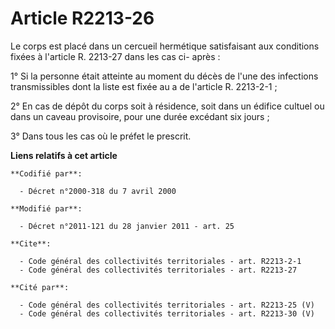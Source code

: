 # Article R2213-26

Le corps est placé dans un cercueil hermétique satisfaisant aux conditions fixées à l'article R. 2213-27 dans les cas ci-
après : 

1° Si la personne était atteinte au moment du décès de l'une des infections transmissibles dont la liste est fixée au a de
l'article R. 2213-2-1 ; 

2° En cas de dépôt du corps soit à résidence, soit dans un édifice cultuel ou dans un caveau provisoire, pour une durée
excédant six jours ; 

3° Dans tous les cas où le préfet le prescrit.

**Liens relatifs à cet article**

	**Codifié par**:

	  - Décret n°2000-318 du 7 avril 2000

	**Modifié par**:

	  - Décret n°2011-121 du 28 janvier 2011 - art. 25

	**Cite**:

	  - Code général des collectivités territoriales - art. R2213-2-1
	  - Code général des collectivités territoriales - art. R2213-27

	**Cité par**:

	  - Code général des collectivités territoriales - art. R2213-25 (V)
	  - Code général des collectivités territoriales - art. R2213-30 (V)
